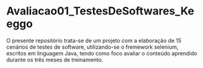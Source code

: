 # Avaliacao01_TestesDeSoftwares_Keeggo
O presente repositório trata-se de um projeto com a elaboração de 15 cenários de testes de software, utilizando-se o fremework selenium, escritos em linguagem Java, tendo como foco avaliar o conteúdo aprendido durante os três meses de treinamento.
